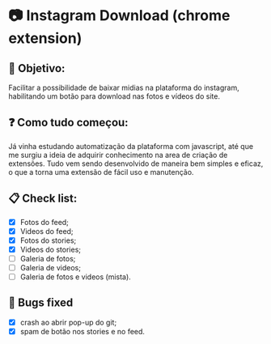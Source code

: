 # :camera: Instagram Download (chrome extension)

## :pushpin: Objetivo:
Facilitar a possibilidade de baixar midias na plataforma do instagram, habilitando um botão para download nas fotos e vídeos do site.


## :question: Como tudo começou:
Já vinha estudando automatização da plataforma com javascript, até que me surgiu a ideia de adquirir conhecimento na area de criação de extensões. Tudo vem sendo desenvolvido de maneira bem simples e eficaz, o que a torna uma extensão de fácil uso e manutenção.

## :clipboard: Check list:
- [x] Fotos do feed;
- [x] Videos do feed;
- [x] Fotos do stories;
- [x] Videos do stories;
- [ ] Galeria de fotos;
- [ ] Galeria de videos;
- [ ] Galeria de fotos e videos (mista).

## :loudspeaker: Bugs fixed
- [x] crash ao abrir pop-up do git;
- [x] spam de botão nos stories e no feed.
